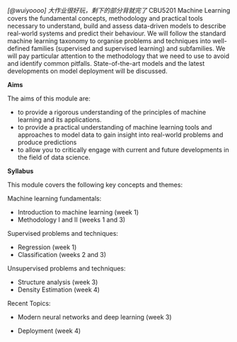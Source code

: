 *[@wuiyoooo] 大作业很好玩，剩下的部分背就完了*
CBU5201 Machine Learning covers the fundamental concepts, methodology and practical tools necessary to understand, build and assess data-driven models to describe real-world systems and predict their behaviour. We will follow the standard machine learning taxonomy to organise problems and techniques into well-defined families (supervised and supervised learning) and subfamilies. We will pay particular attention to the methodology that we need to use to avoid and identify common pitfalls. State-of-the-art models and the latest developments on model deployment will be discussed.

**Aims**

The aims of this module are:

- to provide a rigorous understanding of the principles of machine learning and its applications.
- to provide a practical understanding of machine learning tools and approaches to model data to gain insight into real-world problems and produce predictions
- to allow you to critically engage with current and future developments in the field of data science.

**Syllabus**

This module covers the following key concepts and themes:

Machine learning fundamentals:

- Introduction to machine learning (week 1)
- Methodology I and II (weeks 1 and 3)

Supervised problems and techniques:

- Regression (week 1)
- Classification (weeks 2 and 3)

Unsupervised problems and techniques:

- Structure analysis (week 3)
- Density Estimation (week 4)



Recent Topics: 

- Modern neural networks and deep learning (week 3)

- Deployment (week 4)